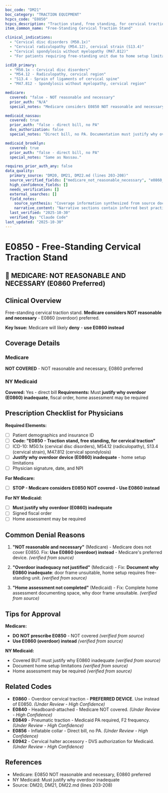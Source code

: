 ```yaml
---
boc_code: "DM21"
boc_category: "TRACTION EQUIPMENT"
hcpcs_code: "E0850"
hcpcs_description: "Traction stand, free standing, for cervical traction"
item_common_name: "Free-Standing Cervical Traction Stand"

clinical_indications:
  - "Cervical disc disorders (M50.1x)"
  - "Cervical radiculopathy (M54.12), cervical strain (S13.4)"
  - "Cervical spondylosis without myelopathy (M47.812)"
  - "For patients requiring free-standing unit due to home setup limitations"

icd10_primary:
  - "M50.1x - Cervical disc disorders"
  - "M54.12 - Radiculopathy, cervical region"
  - "S13.4 - Sprain of ligaments of cervical spine"
  - "M47.812 - Spondylosis without myelopathy, cervical region"

medicare:
  covered: "false - NOT reasonable and necessary"
  prior_auth: "N/A"
  special_notes: "Medicare considers E0850 NOT reasonable and necessary - over-door device E0860 preferred. Expect denials."

medicaid_nassau:
  covered: true
  prior_auth: "false - direct bill, no PA"
  dvs_authorization: false
  special_notes: "Direct bill, no PA. Documentation must justify why over-door device (E0860) inadequate. Signed fiscal order. Home assessment may be required."

medicaid_brooklyn:
  covered: true
  prior_auth: "false - direct bill, no PA"
  special_notes: "Same as Nassau."

requires_prior_auth_any: false
data_quality:
  primary_source: "DM20, DM21, DM22.md (lines 203-208)"
  source_verified_fields: ["medicare_not_reasonable_necessary", "e0860_preferred", "medicaid_direct_bill", "justify_why_overdoor_inadequate", "home_assessment_may_required"]
  high_confidence_fields: []
  needs_verification: []
  external_searches: []
  field_notes:
    source_synthesis: "Coverage information synthesized from source document"
    narrative_content: "Narrative sections contain inferred best practices and typical coverage patterns"
  last_verified: "2025-10-30"
  verified_by: "Claude Code"
last_updated: "2025-10-30"
---
```


# E0850 - Free-Standing Cervical Traction Stand

## 🚨 MEDICARE: NOT REASONABLE AND NECESSARY (E0860 Preferred)

## Clinical Overview
Free-standing cervical traction stand. **Medicare considers NOT reasonable and necessary** - E0860 (overdoor) preferred.

**Key Issue:** Medicare will likely **deny** - **use E0860 instead**

## Coverage Details

### Medicare
**NOT COVERED** - NOT reasonable and necessary, E0860 preferred

### NY Medicaid
**Covered:** Yes - direct bill
**Requirements:** Must **justify why overdoor (E0860) inadequate**, fiscal order, home assessment may be required

## Prescription Checklist for Physicians

**Required Elements:**
- [ ] Patient demographics and insurance ID
- [ ] **Code: "E0850 - Traction stand, free standing, for cervical traction"**
- [ ] ICD-10: M50.1x (cervical disc disorders), M54.12 (radiculopathy), S13.4 (cervical strain), M47.812 (cervical spondylosis)
- [ ] **Justify why overdoor device (E0860) inadequate** - home setup limitations
- [ ] Physician signature, date, and NPI

**For Medicare:**
- [ ] **STOP - Medicare considers E0850 NOT covered - Use E0860 instead**

**For NY Medicaid:**
- [ ] **Must justify why overdoor (E0860) inadequate**
- [ ] Signed fiscal order
- [ ] Home assessment may be required

## Common Denial Reasons

1. **"NOT reasonable and necessary"** (Medicare) - Medicare does not cover E0850. Fix: **Use E0860 (overdoor) instead** - Medicare's preferred device. *(verified from source)*

2. **"Overdoor inadequacy not justified"** (Medicaid) - Fix: **Document why E0860 inadequate**: door frame unsuitable, home setup requires free-standing unit. *(verified from source)*

3. **"Home assessment not completed"** (Medicaid) - Fix: Complete home assessment documenting space, why door frame unsuitable. *(verified from source)*

## Tips for Approval

**Medicare:**
- **DO NOT prescribe E0850** - NOT covered *(verified from source)*
- **Use E0860 (overdoor) instead** *(verified from source)*

**NY Medicaid:**
- Covered BUT must justify why E0860 inadequate *(verified from source)*
- Document home setup limitations *(verified from source)*
- Home assessment may be required *(verified from source)*

## Related Codes

- **E0860** - Overdoor cervical traction - **PREFERRED DEVICE**. Use instead of E0850. *(Under Review - High Confidence)*
- **E0840** - Headboard-attached - Medicare NOT covered. *(Under Review - High Confidence)*
- **E0849** - Pneumatic traction - Medicaid PA required, F2 frequency. *(Under Review - High Confidence)*
- **E0856** - Inflatable collar - Direct bill, no PA. *(Under Review - High Confidence)*
- **E0942** - Cervical halter accessory - DVS authorization for Medicaid. *(Under Review - High Confidence)*

## References

- Medicare: E0850 NOT reasonable and necessary, E0860 preferred
- NY Medicaid: Must justify why overdoor inadequate
- Source: DM20, DM21, DM22.md (lines 203-208)
